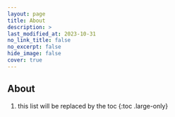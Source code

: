 ```yaml
---
layout: page
title: About
description: >
last_modified_at: 2023-10-31
no_link_title: false 
no_excerpt: false 
hide_image: false
cover: true
---
```


## About

1. this list will be replaced by the toc
{:toc .large-only}
